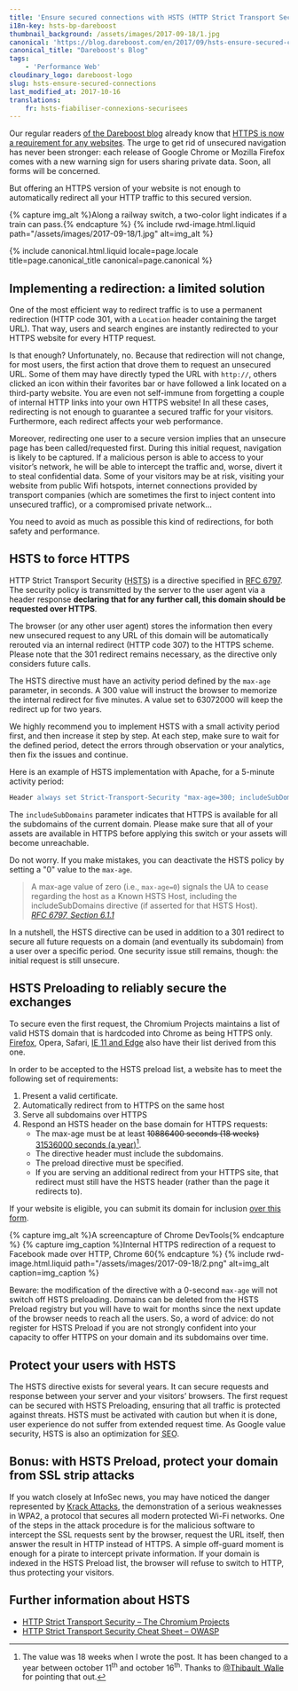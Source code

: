 ```yaml
---
title: 'Ensure secured connections with HSTS (HTTP Strict Transport Security)'
i18n-key: hsts-bp-dareboost
thumbnail_background: /assets/images/2017-09-18/1.jpg
canonical: 'https://blog.dareboost.com/en/2017/09/hsts-ensure-secured-connections/'
canonical_title: "Dareboost's Blog"
tags:
    - 'Performance Web'
cloudinary_logo: dareboost-logo
slug: hsts-ensure-secured-connections
last_modified_at: 2017-10-16
translations:
    fr: hsts-fiabiliser-connexions-securisees
---
```


Our regular readers [of the Dareboost blog](https://blog.dareboost.com/en/) already know that [HTTPS is now a requirement for any websites](https://blog.dareboost.com/en/2016/03/https-requirement-for-your-website/ 'HTTPs is a requirement for your website ∣ Dareboost Blog'). The urge to get rid of unsecured navigation has never been stronger: each release of Google Chrome or Mozilla Firefox comes with a new warning sign for users sharing private data. Soon, all forms will be concerned.

But offering an HTTPS version of your website is not enough to automatically redirect all your HTTP traffic to this secured version.

{% capture img_alt %}Along a railway switch, a two-color light indicates if a train can pass.{% endcapture %} {% include rwd-image.html.liquid
path="/assets/images/2017-09-18/1.jpg"
alt=img_alt
%}

<!-- more -->

{% include canonical.html.liquid
    locale=page.locale
    title=page.canonical_title
    canonical=page.canonical
%}

## Implementing a redirection: a limited solution

One of the most efficient way to redirect traffic is to use a permanent redirection (HTTP code 301, with a `Location` header containing the target URL). That way, users and search engines are instantly redirected to your HTTPS website for every HTTP request.

Is that enough? Unfortunately, no. Because that redirection will not change, for most users, the first action that drove them to request an unsecured URL. Some of them may have directly typed the URL with `http://`, others clicked an icon within their favorites bar or have followed a link located on a third-party website. You are even not self-immune from forgetting a couple of internal HTTP links into your own HTTPS website! In all these cases, redirecting is not enough to guarantee a secured traffic for your visitors. Furthermore, each redirect affects your web performance.

Moreover, redirecting one user to a secure version implies that an unsecure page has been called/requested first. During this initial request, navigation is likely to be captured. If a malicious person is able to access to your visitor’s network, he will be able to intercept the traffic and, worse, divert it to steal confidential data. Some of your visitors may be at risk, visiting your website from public Wifi hotspots, internet connections provided by transport companies (which are sometimes the first to inject content into unsecured traffic), or a compromised private network…

You need to avoid as much as possible this kind of redirections, for both safety and performance.

## HSTS to force HTTPS

HTTP Strict Transport Security (<abbr lang="en" title="HTTP Strict Transport Security">HSTS</abbr>) is a directive specified in [RFC 6797](https://tools.ietf.org/html/rfc6797). The security policy is transmitted by the server to the user agent via a header response **declaring that for any further call, this domain should be requested over HTTPS**.

The browser (or any other user agent) stores the information then every new unsecured request to any URL of this domain will be automatically rerouted via an internal redirect (HTTP code 307) to the HTTPS scheme. Please note that the 301 redirect remains necessary, as the directive only considers future calls.

The HSTS directive must have an activity period defined by the `max-age` parameter, in seconds. A 300 value will instruct the browser to memorize the internal redirect for five minutes. A value set to 63072000 will keep the redirect up for two years.

We highly recommend you to implement HSTS with a small activity period first, and then increase it step by step. At each step, make sure to wait for the defined period, detect the errors through observation or your analytics, then fix the issues and continue.

Here is an example of HSTS implementation with Apache, for a 5-minute activity period:

```apache
Header always set Strict-Transport-Security "max-age=300; includeSubDomains;"
```

The `includeSubDomains` parameter indicates that HTTPS is available for all the subdomains of the current domain. Please make sure that all of your assets are available in HTTPS before applying this switch or your assets will become unreachable.

Do not worry. If you make mistakes, you can deactivate the HSTS policy by setting a "0" value to the `max-age`.

> A max-age value of zero (i.e., `max-age=0`) signals the UA to cease regarding the host as a Known HSTS Host, including the includeSubDomains directive (if asserted for that HSTS Host).  
> <cite>[RFC 6797, Section 6.1.1](https://tools.ietf.org/html/rfc6797#section-6.1.1)</cite>

In a nutshell, the HSTS directive can be used in addition to a 301 redirect to secure all future requests on a domain (and eventually its subdomain) from a user over a specific period. One security issue still remains, though: the initial request is still unsecure.

## HSTS Preloading to reliably secure the exchanges

To secure even the first request, the Chromium Projects maintains a list of valid HSTS domain that is hardcoded into Chrome as being HTTPS only. [Firefox](https://blog.mozilla.org/security/2012/11/01/preloading-hsts/ 'Preloading HSTS ∣ Mozilla Security Blog'), Opera, Safari, [IE 11 and Edge](https://blogs.windows.com/msedgedev/2015/06/09/http-strict-transport-security-comes-to-internet-explorer-11-on-windows-8-1-and-windows-7/ 'HTTP Strict Transport Security comes to Internet Explorer 11 on Windows 8.1 and Windows 7 - Microsoft Edge Dev BlogMicrosoft Edge Dev Blog') also have their list derived from this one.

In order to be accepted to the HSTS preload list, a website has to meet the following set of requirements:

1.  Present a valid certificate.
2.  Automatically redirect from to HTTPS on the same host
3.  Serve all subdomains over HTTPS
4.  Respond an HSTS header on the base domain for HTTPS requests:
    -   The max-age must be at least <del datetime="2017-10-16" cite="https://hstspreload.org/">10886400 seconds (18 weeks)</del> <ins datetime="2017-10-16" cite="https://hstspreload.org/">31536000 seconds (a year)</ins>[^twalle].
    -   The directive header must include the subdomains.
    -   The preload directive must be specified.
    -   If you are serving an additional redirect from your HTTPS site, that redirect must still have the HSTS header (rather than the page it redirects to).

[^twalle]: The value was 18 weeks when I wrote the post. It has been changed to a year between october 11<sup>th</sup> and october 16<sup>th</sup>. Thanks to [@Thibault_Walle](https://twitter.com/Thibault_Walle) for pointing that out.

If your website is eligible, you can submit its domain for inclusion [over this form](https://hstspreload.org/ 'HSTS Preload List Submission').

{% capture img_alt %}A screencapture of Chrome DevTools{% endcapture %} {% capture img_caption %}Internal HTTPS redirection of a request to Facebook made over HTTP, Chrome 60{% endcapture %} {% include rwd-image.html.liquid
path="/assets/images/2017-09-18/2.png"
alt=img_alt
caption=img_caption
%}

Beware: the modification of the directive with a 0-second `max-age` will not switch off HSTS preloading. Domains can be deleted from the HSTS Preload registry but you will have to wait for months since the next update of the browser needs to reach all the users. So, a word of advice: do not register for HSTS Preload if you are not strongly confident into your capacity to offer HTTPS on your domain and its subdomains over time.

## Protect your users with HSTS

The HSTS directive exists for several years. It can secure requests and response between your server and your visitors’ browsers. The first request can be secured with HSTS Preloading, ensuring that all traffic is protected against threats. HSTS must be activated with caution but when it is done, user experience do not suffer from extended request time. As Google value security, HSTS is also an optimization for <abbr title="Search Engine Optimization">SEO</abbr>.

## Bonus: with HSTS Preload, protect your domain from SSL strip attacks

If you watch closely at InfoSec news, you may have noticed the danger represented by [Krack Attacks](https://www.krackattacks.com/), the demonstration of a serious weaknesses in WPA2, a protocol that secures all modern protected Wi-Fi networks. One of the steps in the attack procedure is for the malicious software to intercept the SSL requests sent by the browser, request the URL itself, then answer the result in HTTP instead of HTTPS. A simple off-guard moment is enough for a pirate to intercept private information. If your domain is indexed in the HSTS Preload list, the browser will refuse to switch to HTTP, thus protecting your visitors.

## Further information about HSTS

-   [HTTP Strict Transport Security – The Chromium Projects](https://www.chromium.org/hsts)
-   [HTTP Strict Transport Security Cheat Sheet – OWASP](https://www.owasp.org/index.php/HTTP_Strict_Transport_Security_Cheat_Sheet)
